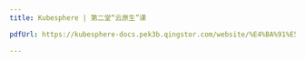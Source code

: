 ```yaml
---
title: Kubesphere | 第二堂“云原生”课 

pdfUrl: https://kubesphere-docs.pek3b.qingstor.com/website/%E4%BA%91%E5%8E%9F%E7%94%9F%E8%AF%BE%E7%A8%8B/lesson1/Lab_Docker%20%E8%BF%90%E8%A1%8C%E7%8E%AF%E5%A2%83%E5%AE%89%E8%A3%85%E4%B8%8E%E4%BD%BF%E7%94%A8_20201019.pdf

---
```


